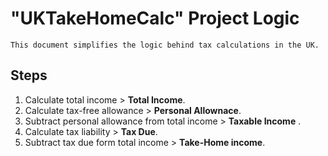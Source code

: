 # "UKTakeHomeCalc" Project Logic

    This document simplifies the logic behind tax calculations in the UK.

## Steps
1. Calculate total income > **Total Income**.
1. Calculate tax-free allowance > **Personal Allownace**.
1. Subtract personal allowance from total income > **Taxable Income** .
1. Calculate tax liability > **Tax Due**.
1. Subtract tax due form total income > **Take-Home income**.
